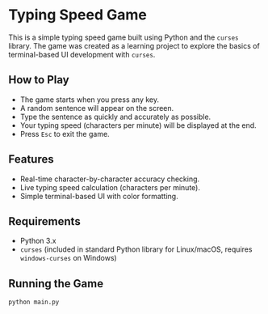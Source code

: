 # Typing Speed Game

This is a simple typing speed game built using Python and the `curses` library. The game was created as a learning project to explore the basics of terminal-based UI development with `curses`.

## How to Play
- The game starts when you press any key.
- A random sentence will appear on the screen.
- Type the sentence as quickly and accurately as possible.
- Your typing speed (characters per minute) will be displayed at the end.
- Press `Esc` to exit the game.

## Features
- Real-time character-by-character accuracy checking.
- Live typing speed calculation (characters per minute).
- Simple terminal-based UI with color formatting.

## Requirements
- Python 3.x
- `curses` (included in standard Python library for Linux/macOS, requires `windows-curses` on Windows)

## Running the Game
```sh
python main.py
